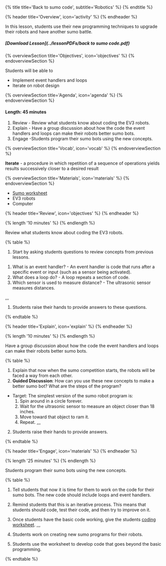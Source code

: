 {% title title='Back to sumo code', subtitle='Robotics' %}
{% endtitle %}

{% header title='Overview', icon='activity' %}
{% endheader %}

In this lesson, students use their new programming techniques to upgrade their robots and have another sumo battle.

##### [Download Lesson](../lessonPDFs/back to sumo code.pdf)

{% overviewSection title='Objectives', icon='objectives' %}
{% endoverviewSection %}

Students will be able to
  - Implement event handlers and loops
  - Iterate on robot design

{% overviewSection title='Agenda', icon='agenda' %}
{% endoverviewSection %}

#### Length: 45 minutes

1. Review - Review what students know about coding the EV3 robots.
2. Explain - Have a group discussion about how the code the event handlers and loops can make their robots better sumo bots.
3. Engage -Students program their sumo bots using the new concepts.

{% overviewSection title='Vocab', icon='vocab' %}
{% endoverviewSection %}

**Iterate** - a procedure in which repetition of a sequence of operations yields results successively closer to a desired result

{% overviewSection title='Materials', icon='materials' %}
{% endoverviewSection %}

- [Sumo worksheet][worksheet1]
- EV3 robots
- Computer

{% header title='Review', icon='objectives' %}
{% endheader %}

{% length '10 minutes' %}
{% endlength %}

Review what students know about coding the EV3 robots.

{% table %}

1) Start by asking students questions to review concepts from previous lessons.

  1. What is an event handler?
    - An event handler is code that runs after a specific event or input (such as a sensor being activated).
  2. What does a loop do?
    - A loop repeats a section of code.
  3. Which sensor is used to measure distance?
    - The ultrasonic sensor measures distances.



,,,

1) Students raise their hands to provide answers to these questions.

{% endtable %}

{% header title='Explain', icon='explain' %}
{% endheader %}

{% length '10 minutes' %}
{% endlength %}

Have a group discussion about how the code the event handlers and loops can make their robots better sumo bots.

{% table %}

1) Explain that now when the sumo competition starts, the robots will be faced a way from each other.
2) **Guided Discussion**: How can you use these new concepts to make a better sumo bot? What are the steps of the program?

- Target: The simplest version of the sumo robot program is:
  1. Spin around in a circle forever.
  2. Wait for the ultrasonic sensor to measure an object closer than 18 inches.
  3. Move toward that object to ram it.
  4. Repeat.
,,,

2) Students raise their hands to provide answers.

{% endtable %}

{% header title='Engage', icon='materials' %}
{% endheader %}

{% length '25 minutes' %}
{% endlength %}

Students program their sumo bots using the new concepts.

{% table %}

1) Tell students that now it is time for them to work on the code for their sumo bots. The new code should include loops and event handlers.
2) Remind students that this is an iterative process. This means that students should code, test their code, and then try to improve on it.
3) Once students have the basic code working, give the students [coding worksheet][worksheet1].
,,,

1) Students work on creating new sumo programs for their robots.
3) Students use the worksheet to develop code that goes beyond the basic programming.

{% endtable %}

[worksheet1]: ../worksheets/lesson6-worksheet1.pdf
